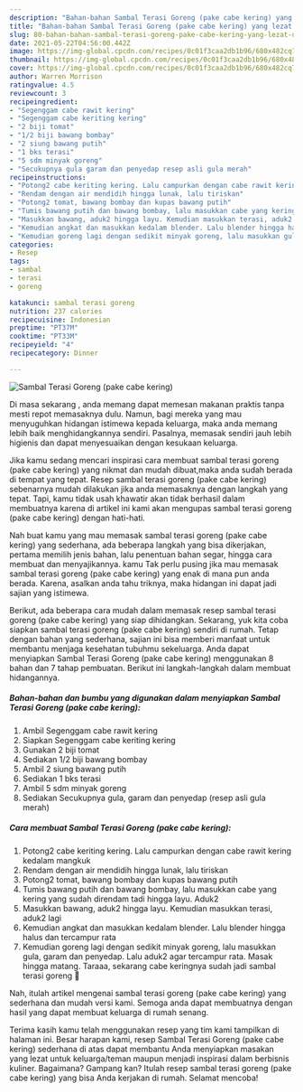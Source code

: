 ```yaml
---
description: "Bahan-bahan Sambal Terasi Goreng (pake cabe kering) yang lezat Untuk Jualan"
title: "Bahan-bahan Sambal Terasi Goreng (pake cabe kering) yang lezat Untuk Jualan"
slug: 80-bahan-bahan-sambal-terasi-goreng-pake-cabe-kering-yang-lezat-untuk-jualan
date: 2021-05-22T04:56:00.442Z
image: https://img-global.cpcdn.com/recipes/0c01f3caa2db1b96/680x482cq70/sambal-terasi-goreng-pake-cabe-kering-foto-resep-utama.jpg
thumbnail: https://img-global.cpcdn.com/recipes/0c01f3caa2db1b96/680x482cq70/sambal-terasi-goreng-pake-cabe-kering-foto-resep-utama.jpg
cover: https://img-global.cpcdn.com/recipes/0c01f3caa2db1b96/680x482cq70/sambal-terasi-goreng-pake-cabe-kering-foto-resep-utama.jpg
author: Warren Morrison
ratingvalue: 4.5
reviewcount: 3
recipeingredient:
- "Segenggam cabe rawit kering"
- "Segenggam cabe keriting kering"
- "2 biji tomat"
- "1/2 biji bawang bombay"
- "2 siung bawang putih"
- "1 bks terasi"
- "5 sdm minyak goreng"
- "Secukupnya gula garam dan penyedap resep asli gula merah"
recipeinstructions:
- "Potong2 cabe keriting kering. Lalu campurkan dengan cabe rawit kering kedalam mangkuk"
- "Rendam dengan air mendidih hingga lunak, lalu tiriskan"
- "Potong2 tomat, bawang bombay dan kupas bawang putih"
- "Tumis bawang putih dan bawang bombay, lalu masukkan cabe yang kering yang sudah direndam tadi hingga layu. Aduk2"
- "Masukkan bawang, aduk2 hingga layu. Kemudian masukkan terasi, aduk2 lagi"
- "Kemudian angkat dan masukkan kedalam blender. Lalu blender hingga halus dan tercampur rata"
- "Kemudian goreng lagi dengan sedikit minyak goreng, lalu masukkan gula, garam dan penyedap. Lalu aduk2 agar tercampur rata. Masak hingga matang. Taraaa, sekarang cabe keringnya sudah jadi sambal terasi goreng 🤤"
categories:
- Resep
tags:
- sambal
- terasi
- goreng

katakunci: sambal terasi goreng 
nutrition: 237 calories
recipecuisine: Indonesian
preptime: "PT37M"
cooktime: "PT33M"
recipeyield: "4"
recipecategory: Dinner

---
```



![Sambal Terasi Goreng (pake cabe kering)](https://img-global.cpcdn.com/recipes/0c01f3caa2db1b96/680x482cq70/sambal-terasi-goreng-pake-cabe-kering-foto-resep-utama.jpg)

Di masa  sekarang , anda memang dapat memesan makanan praktis tanpa mesti repot memasaknya dulu. Namun, bagi mereka yang mau menyuguhkan hidangan istimewa kepada keluarga, maka anda memang lebih baik menghidangkannya sendiri. Pasalnya, memasak sendiri jauh lebih higienis dan dapat menyesuaikan dengan kesukaan keluarga.

Jika kamu sedang mencari inspirasi cara membuat sambal terasi goreng (pake cabe kering) yang nikmat dan mudah dibuat,maka anda sudah berada di tempat yang tepat. Resep sambal terasi goreng (pake cabe kering)  sebenarnya mudah dilakukan jika anda memasaknya dengan langkah yang tepat. Tapi, kamu tidak usah khawatir akan tidak berhasil dalam membuatnya 
karena di artikel ini kami akan mengupas sambal terasi goreng (pake cabe kering) dengan hati-hati.  



Nah buat kamu yang mau memasak sambal terasi goreng (pake cabe kering) yang sederhana, ada beberapa langkah yang bisa dikerjakan, pertama memilih jenis bahan, lalu penentuan bahan segar, hingga cara membuat dan menyajikannya. kamu Tak perlu pusing jika mau memasak sambal terasi goreng (pake cabe kering) yang enak di mana pun anda berada. Karena, asalkan anda  tahu triknya, maka hidangan ini dapat jadi sajian yang istimewa.

Berikut, ada beberapa cara mudah dalam memasak resep sambal terasi goreng (pake cabe kering) yang siap dihidangkan. Sekarang, yuk kita coba siapkan sambal terasi goreng (pake cabe kering) sendiri di rumah. Tetap dengan bahan yang sederhana, sajian ini bisa memberi manfaat untuk membantu menjaga kesehatan tubuhmu sekeluarga. Anda dapat menyiapkan Sambal Terasi Goreng (pake cabe kering) menggunakan 8 bahan dan 7 tahap pembuatan. Berikut ini langkah-langkah dalam membuat hidangannya.

<!--inarticleads1-->

##### Bahan-bahan dan bumbu yang digunakan dalam menyiapkan Sambal Terasi Goreng (pake cabe kering):

1. Ambil Segenggam cabe rawit kering
1. Siapkan Segenggam cabe keriting kering
1. Gunakan 2 biji tomat
1. Sediakan 1/2 biji bawang bombay
1. Ambil 2 siung bawang putih
1. Sediakan 1 bks terasi
1. Ambil 5 sdm minyak goreng
1. Sediakan Secukupnya gula, garam dan penyedap (resep asli gula merah)




<!--inarticleads2-->

##### Cara membuat Sambal Terasi Goreng (pake cabe kering):

1. Potong2 cabe keriting kering. Lalu campurkan dengan cabe rawit kering kedalam mangkuk
1. Rendam dengan air mendidih hingga lunak, lalu tiriskan
1. Potong2 tomat, bawang bombay dan kupas bawang putih
1. Tumis bawang putih dan bawang bombay, lalu masukkan cabe yang kering yang sudah direndam tadi hingga layu. Aduk2
1. Masukkan bawang, aduk2 hingga layu. Kemudian masukkan terasi, aduk2 lagi
1. Kemudian angkat dan masukkan kedalam blender. Lalu blender hingga halus dan tercampur rata
1. Kemudian goreng lagi dengan sedikit minyak goreng, lalu masukkan gula, garam dan penyedap. Lalu aduk2 agar tercampur rata. Masak hingga matang. Taraaa, sekarang cabe keringnya sudah jadi sambal terasi goreng 🤤




Nah, itulah artikel mengenai  sambal terasi goreng (pake cabe kering)  yang sederhana dan mudah versi kami. Semoga anda dapat membuatnya dengan hasil yang dapat membuat keluarga di rumah senang. 

Terima kasih kamu telah menggunakan resep yang tim kami tampilkan di halaman ini. Besar harapan kami, resep  Sambal Terasi Goreng (pake cabe kering) sederhana di atas dapat membantu Anda menyiapkan masakan yang lezat untuk keluarga/teman maupun menjadi inspirasi dalam berbisnis kuliner. Bagaimana? Gampang kan? Itulah resep sambal terasi goreng (pake cabe kering) yang bisa Anda kerjakan di rumah. Selamat mencoba!

